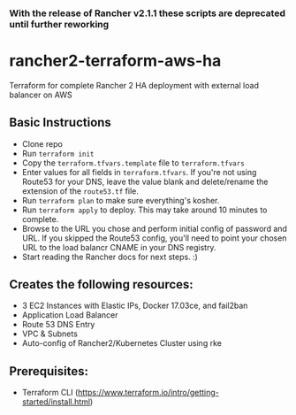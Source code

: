 ### With the release of Rancher v2.1.1 these scripts are deprecated until further reworking 

# rancher2-terraform-aws-ha
Terraform for complete Rancher 2 HA deployment with external load balancer on AWS

## Basic Instructions

 - Clone repo
 - Run ```terraform init```
 - Copy the ```terraform.tfvars.template``` file to ```terraform.tfvars```
 - Enter values for all fields in ```terraform.tfvars```. If you're not using Route53 for your DNS, leave the value blank and delete/rename the extension of the ```route53.tf``` file.
 - Run ```terraform plan``` to make sure everything's kosher.
 - Run ```terraform apply``` to deploy. This may take around 10 minutes to complete.
 - Browse to the URL you chose and perform initial config of password and URL. If you skipped the Route53 config, you'll need to point your chosen URL to the load balancr CNAME in your DNS registry.
 - Start reading the Rancher docs for next steps. :)
 
## Creates the following resources:
- 3 EC2 Instances with Elastic IPs, Docker 17.03ce, and fail2ban
- Application Load Balancer
- Route 53 DNS Entry
- VPC & Subnets
- Auto-config of Rancher2/Kubernetes Cluster using rke

## Prerequisites:
- Terraform CLI (https://www.terraform.io/intro/getting-started/install.html)
